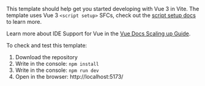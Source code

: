 This template should help get you started developing with Vue 3 in Vite. The template uses Vue 3 `<script setup>` SFCs, check out the [script setup docs](https://v3.vuejs.org/api/sfc-script-setup.html#sfc-script-setup) to learn more.

Learn more about IDE Support for Vue in the [Vue Docs Scaling up Guide](https://vuejs.org/guide/scaling-up/tooling.html#ide-support).

To check and test this template: 
1) Download the repository
2) Write in the console: 
```npm install```
3) Write in the console:
```npm run dev``` 
4) Open in the browser: http://localhost:5173/
